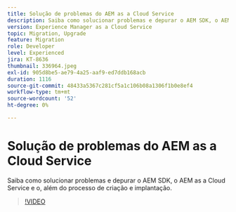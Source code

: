 ```yaml
---
title: Solução de problemas do AEM as a Cloud Service
description: Saiba como solucionar problemas e depurar o AEM SDK, o AEM as a Cloud Service e o, além do processo de criação e implantação.
version: Experience Manager as a Cloud Service
topic: Migration, Upgrade
feature: Migration
role: Developer
level: Experienced
jira: KT-8636
thumbnail: 336964.jpeg
exl-id: 905d8be5-ae79-4a25-aaf9-ed7ddb168acb
duration: 1116
source-git-commit: 48433a5367c281cf5a1c106b08a1306f1b0e8ef4
workflow-type: tm+mt
source-wordcount: '52'
ht-degree: 0%

---
```


# Solução de problemas do AEM as a Cloud Service

Saiba como solucionar problemas e depurar o AEM SDK, o AEM as a Cloud Service e o, além do processo de criação e implantação.

>[!VIDEO](https://video.tv.adobe.com/v/3454664?quality=12&learn=on&captions=por_br)

